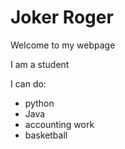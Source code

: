 # Joker Roger

Welcome to my webpage

I am a student

I can do:

- python
- Java
- accounting work
- basketball
